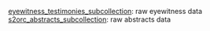 [eyewitness_testimonies_subcollection](https://github.com/erikaz1/text_memory_and_identity/blob/main/data_collection/embed_eyewitness.ipynb): raw eyewitness data
[s2orc_abstracts_subcollection](https://github.com/erikaz1/text_memory_and_identity/blob/main/data_collection/embed_eyewitness.ipynb): raw abstracts data
